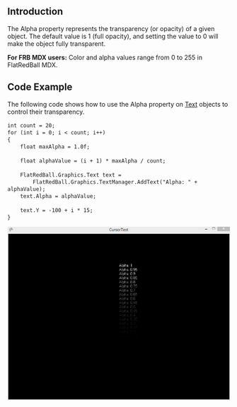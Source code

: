 ## Introduction

The Alpha property represents the transparency (or opacity) of a given object. The default value is 1 (full opacity), and setting the value to 0 will make the object fully transparent.

**For FRB MDX users:** Color and alpha values range from 0 to 255 in FlatRedBall MDX.

## Code Example

The following code shows how to use the Alpha property on [Text](/frb/docs/index.php?title=FlatRedBall.Graphics.Text "FlatRedBall.Graphics.Text") objects to control their transparency.

    int count = 20;
    for (int i = 0; i < count; i++)
    {
        float maxAlpha = 1.0f;

        float alphaValue = (i + 1) * maxAlpha / count;

        FlatRedBall.Graphics.Text text =
            FlatRedBall.Graphics.TextManager.AddText("Alpha: " + alphaValue);
        text.Alpha = alphaValue;

        text.Y = -100 + i * 15;
    }

![TextAlpha.PNG](/media/migrated_media-TextAlpha.PNG)
